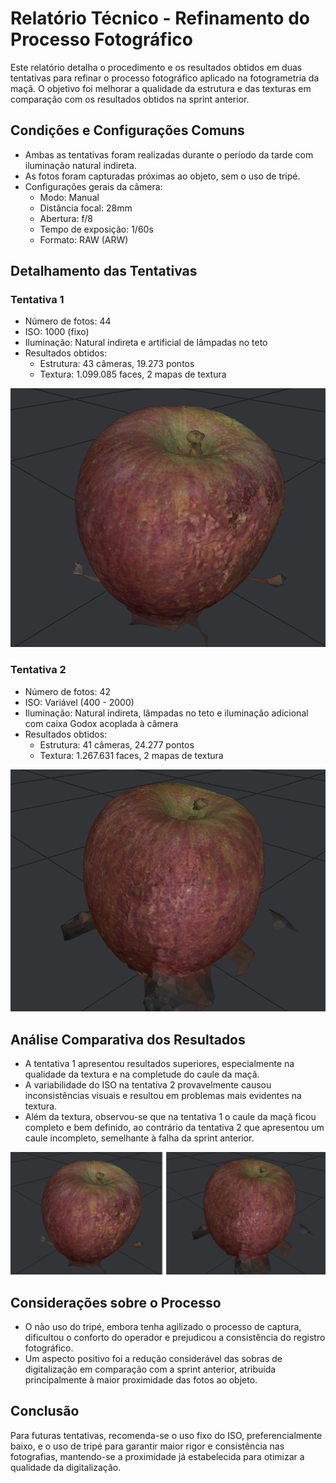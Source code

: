 # Relatório Técnico - Refinamento do Processo Fotográfico

Este relatório detalha o procedimento e os resultados obtidos em duas tentativas para refinar o processo fotográfico aplicado na fotogrametria da maçã. O objetivo foi melhorar a qualidade da estrutura e das texturas em comparação com os resultados obtidos na sprint anterior.

## Condições e Configurações Comuns
- Ambas as tentativas foram realizadas durante o período da tarde com iluminação natural indireta.
- As fotos foram capturadas próximas ao objeto, sem o uso de tripé.
- Configurações gerais da câmera:
  - Modo: Manual
  - Distância focal: 28mm
  - Abertura: f/8
  - Tempo de exposição: 1/60s
  - Formato: RAW (ARW)

## Detalhamento das Tentativas

### Tentativa 1
- Número de fotos: 44
- ISO: 1000 (fixo)
- Iluminação: Natural indireta e artificial de lâmpadas no teto
- Resultados obtidos:
  - Estrutura: 43 câmeras, 19.273 pontos
  - Textura: 1.099.085 faces, 2 mapas de textura

![Resultado Tentativa 1](imgs/resultadoTentativa1.png)

### Tentativa 2
- Número de fotos: 42
- ISO: Variável (400 - 2000)
- Iluminação: Natural indireta, lâmpadas no teto e iluminação adicional com caixa Godox acoplada à câmera
- Resultados obtidos:
  - Estrutura: 41 câmeras, 24.277 pontos
  - Textura: 1.267.631 faces, 2 mapas de textura

![Resultado Tentativa 2](imgs/resultadoTentativa2.png)

## Análise Comparativa dos Resultados
- A tentativa 1 apresentou resultados superiores, especialmente na qualidade da textura e na completude do caule da maçã.
- A variabilidade do ISO na tentativa 2 provavelmente causou inconsistências visuais e resultou em problemas mais evidentes na textura.
- Além da textura, observou-se que na tentativa 1 o caule da maçã ficou completo e bem definido, ao contrário da tentativa 2 que apresentou um caule incompleto, semelhante à falha da sprint anterior.

![Comparação entre Resultados](imgs/comparacaoResultado.png)

## Considerações sobre o Processo
- O não uso do tripé, embora tenha agilizado o processo de captura, dificultou o conforto do operador e prejudicou a consistência do registro fotográfico.
- Um aspecto positivo foi a redução considerável das sobras de digitalização em comparação com a sprint anterior, atribuída principalmente à maior proximidade das fotos ao objeto.

## Conclusão
Para futuras tentativas, recomenda-se o uso fixo do ISO, preferencialmente baixo, e o uso de tripé para garantir maior rigor e consistência nas fotografias, mantendo-se a proximidade já estabelecida para otimizar a qualidade da digitalização.

